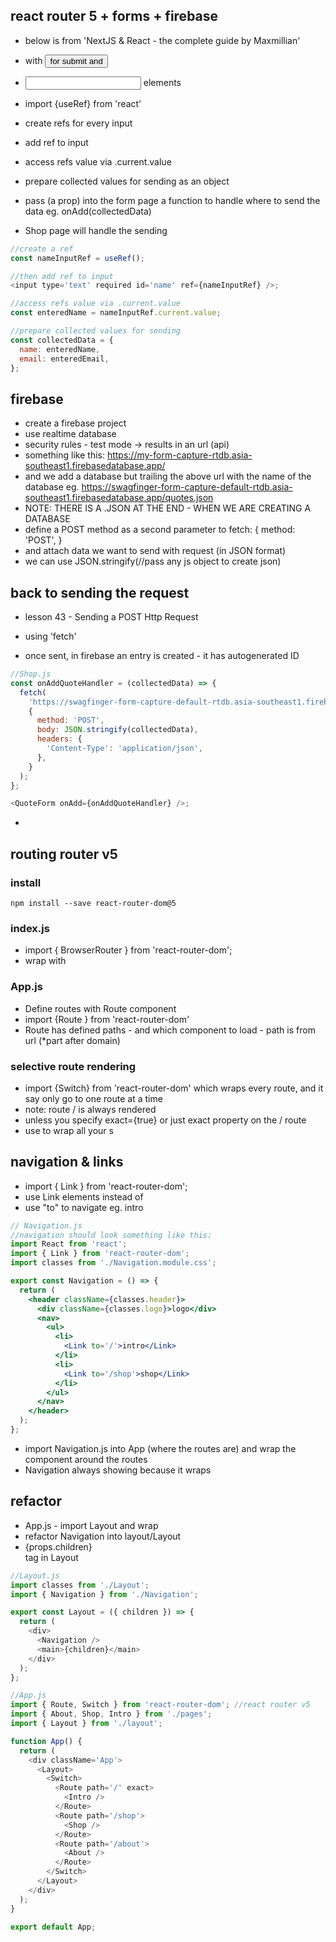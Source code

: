 ## react router 5 + forms + firebase

- below is from 'NextJS & React - the complete guide by Maxmillian'

- <form onSubmit={onSubmitHandler}> with <button> for submit and
- <input> elements
- import {useRef} from 'react'
- create refs for every input
- add ref to input
- access refs value via .current.value
- prepare collected values for sending as an object
- pass (a prop) into the form page a function to handle where to send the data eg. onAdd(collectedData)
- Shop page will handle the sending

```js
//create a ref
const nameInputRef = useRef();

//then add ref to input
<input type='text' required id='name' ref={nameInputRef} />;

//access refs value via .current.value
const enteredName = nameInputRef.current.value;

//prepare collected values for sending
const collectedData = {
  name: enteredName,
  email: enteredEmail,
};
```

## firebase

- create a firebase project
- use realtime database
- security rules - test mode -> results in an url (api)
- something like this: https://my-form-capture-rtdb.asia-southeast1.firebasedatabase.app/
- and we add a database but trailing the above url with the name of the database
  eg. https://swagfinger-form-capture-default-rtdb.asia-southeast1.firebasedatabase.app/quotes.json
- NOTE: THERE IS A .JSON AT THE END - WHEN WE ARE CREATING A DATABASE
- define a POST method as a second parameter to fetch:
  {
  method: 'POST',
  }
- and attach data we want to send with request (in JSON format)
- we can use JSON.stringify(//pass any js object to create json)

## back to sending the request

- lesson 43 - Sending a POST Http Request

- using 'fetch'
- once sent, in firebase an entry is created - it has autogenerated ID

```js
//Shop.js
const onAddQuoteHandler = (collectedData) => {
  fetch(
    'https://swagfinger-form-capture-default-rtdb.asia-southeast1.firebasedatabase.app/quotes.json',
    {
      method: 'POST',
      body: JSON.stringify(collectedData),
      headers: {
        'Content-Type': 'application/json',
      },
    }
  );
};

<QuoteForm onAdd={onAddQuoteHandler} />;
```

- <!-- ------------------------------------------------------------------------------------------------ -->
  <!-- ------------------------------------------------------------------------------------------------ -->

## routing router v5

### install

```shell
npm install --save react-router-dom@5
```

### index.js

- import { BrowserRouter } from 'react-router-dom';
- wrap <App> with <BrowserRouter><App/></BrowserRouter>

### App.js

- Define routes with Route component
- import {Route } from 'react-router-dom'
- Route has defined paths - and which component to load - path is from url (\*part after domain)

### selective route rendering

- import {Switch} from 'react-router-dom' which wraps every route, and it say only go to one route at a time
- note: route / is always rendered
- unless you specify exact={true} or just exact property on the / route
- use <Switch> to wrap all your <Route>s

## navigation & links

- import { Link } from 'react-router-dom';
- use Link elements instead of <a>
- use "to" to navigate <Link to=""> eg. <Link to='/'>intro</Link>

```jsx
// Navigation.js
//navigation should look something like this:
import React from 'react';
import { Link } from 'react-router-dom';
import classes from './Navigation.module.css';

export const Navigation = () => {
  return (
    <header className={classes.header}>
      <div className={classes.logo}>logo</div>
      <nav>
        <ul>
          <li>
            <Link to='/'>intro</Link>
          </li>
          <li>
            <Link to='/shop'>shop</Link>
          </li>
        </ul>
      </nav>
    </header>
  );
};
```

- import Navigation.js into App (where the routes are) and wrap the <Navigation> component around the <Switch> routes
- Navigation always showing because it wraps <Switch>

## refactor

- App.js - import Layout and wrap <Layout><Switch></Switch></Layout>
- refactor Navigation into layout/Layout
- <main>{props.children}</main> tag in Layout

```js
//Layout.js
import classes from './Layout';
import { Navigation } from './Navigation';

export const Layout = ({ children }) => {
  return (
    <div>
      <Navigation />
      <main>{children}</main>
    </div>
  );
};
```

```js
//App.js
import { Route, Switch } from 'react-router-dom'; //react router v5
import { About, Shop, Intro } from './pages';
import { Layout } from './layout';

function App() {
  return (
    <div className='App'>
      <Layout>
        <Switch>
          <Route path='/' exact>
            <Intro />
          </Route>
          <Route path='/shop'>
            <Shop />
          </Route>
          <Route path='/about'>
            <About />
          </Route>
        </Switch>
      </Layout>
    </div>
  );
}

export default App;
```
